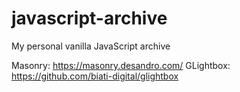 # javascript-archive
My personal vanilla JavaScript archive

Masonry: https://masonry.desandro.com/
GLightbox: https://github.com/biati-digital/glightbox